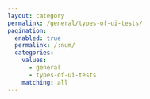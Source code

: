 ```yaml
---
layout: category
permalink: /general/types-of-ui-tests/
pagination: 
  enabled: true
  permalink: /:num/
  categories:
    values:
      - general
      - types-of-ui-tests
    matching: all
---
```


